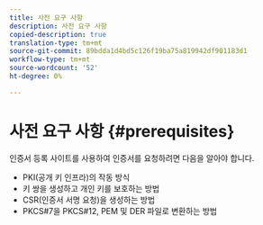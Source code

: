 ```yaml
---
title: 사전 요구 사항
description: 사전 요구 사항
copied-description: true
translation-type: tm+mt
source-git-commit: 89bdda1d4bd5c126f19ba75a819942df901183d1
workflow-type: tm+mt
source-wordcount: '52'
ht-degree: 0%

---
```



# 사전 요구 사항 {#prerequisites}

인증서 등록 사이트를 사용하여 인증서를 요청하려면 다음을 알아야 합니다.

* PKI(공개 키 인프라)의 작동 방식
* 키 쌍을 생성하고 개인 키를 보호하는 방법
* CSR(인증서 서명 요청)을 생성하는 방법
* PKCS#7을 PKCS#12, PEM 및 DER 파일로 변환하는 방법